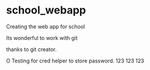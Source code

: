 # school_webapp

Creating the web app for school

Its wonderful to work with git

thanks to git creator.

O Testing for cred helper to store password.
123 123 123
